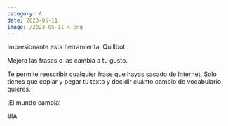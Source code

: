 ```yaml
--- 
category: A 
date: 2023-05-11 
image: /2023-05-11_4.png 
--- 
```


Impresionante esta herramienta, Quillbot. 

Mejora las frases o las cambia a tu gusto. 

Te permite reescribir cualquier frase que hayas sacado de Internet. Solo tienes que copiar y pegar tu texto y decidir cuánto cambio de vocabulario quieres.

¡El mundo cambia!

#IA
